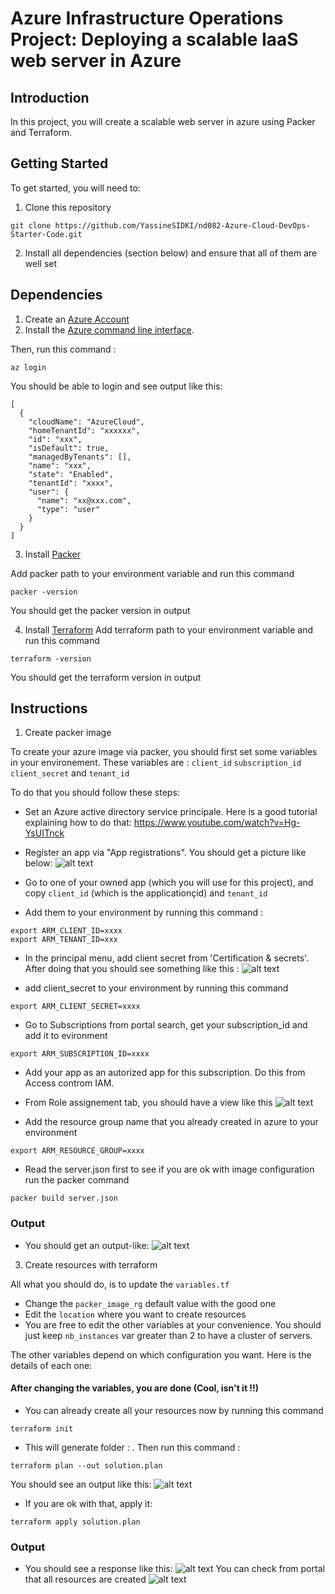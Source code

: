 # Azure Infrastructure Operations Project: Deploying a scalable IaaS web server in Azure

## Introduction

In this project, you will create a scalable web server in azure using Packer and Terraform.

## Getting Started

To get started, you will need to:

1. Clone this repository

```
git clone https://github.com/YassineSIDKI/nd082-Azure-Cloud-DevOps-Starter-Code.git
```

2. Install all dependencies (section below) and ensure that all of them are well set

## Dependencies

1. Create an [Azure Account](https://portal.azure.com)
2. Install the [Azure command line interface](https://docs.microsoft.com/en-us/cli/azure/install-azure-cli?view=azure-cli-latest).

Then, run this command :

```
az login
```

You should be able to login and see output like this:

```
[
  {
    "cloudName": "AzureCloud",
    "homeTenantId": "xxxxxx",
    "id": "xxx",
    "isDefault": true,
    "managedByTenants": [],
    "name": "xxx",
    "state": "Enabled",
    "tenantId": "xxxx",
    "user": {
      "name": "xx@xxx.com",
      "type": "user"
    }
  }
]
```

3. Install [Packer](https://www.packer.io/downloads)

Add packer path to your environment variable and run this command

```
packer -version
```

You should get the packer version in output

4. Install [Terraform](https://www.terraform.io/downloads.html)
   Add terraform path to your environment variable and run this command

```
terraform -version
```

You should get the terraform version in output

## Instructions

1. Create packer image

To create your azure image via packer, you should first set some variables in your environement.
These variables are : `client_id` `subscription_id` `client_secret` and `tenant_id`

To do that you should follow these steps:

- Set an Azure active directory service principale. Here is a good tutorial explaining how to do that: https://www.youtube.com/watch?v=Hg-YsUITnck
- Register an app via "App registrations". You should get a picture like below:
  ![alt text]()

- Go to one of your owned app (which you will use for this project), and copy `client_id` (which is the applicationçid) and `tenant_id`
- Add them to your environment by running this command :

```
export ARM_CLIENT_ID=xxxx
export ARM_TENANT_ID=xxx
```

- In the principal menu, add client secret from 'Certification & secrets'. After doing that you should see something like this :
  ![alt text]()

- add client_secret to your environment by running this command

```
export ARM_CLIENT_SECRET=xxxx
```

- Go to Subscriptions from portal search, get your subscription_id and add it to evironment

```
export ARM_SUBSCRIPTION_ID=xxxx
```

- Add your app as an autorized app for this subscription. Do this from Access controm IAM.
- From Role assignement tab, you should have a view like this
  ![alt text]()

- Add the resource group name that you already created in azure to your environment

```
export ARM_RESOURCE_GROUP=xxxx
```

- Read the server.json first to see if you are ok with image configuration run the packer command

```
packer build server.json
```

### Output

- You should get an output-like:
  ![alt text]()

3. Create resources with terraform

All what you should do, is to update the `variables.tf`

- Change the `packer_image_rg` default value with the good one
- Edit the `location` where you want to create resources
- You are free to edit the other variables at your convenience. You should just keep `nb_instances` var greater than 2 to have a cluster of servers.

The other variables depend on which configuration you want. Here is the details of each one:

#### After changing the variables, you are done (Cool, isn't it !!)

- You can already create all your resources now by running this command

```
terraform init
```

- This will generate folder : . Then run this command :

```
terraform plan --out solution.plan
```

You should see an output like this:
![alt text]()

- If you are ok with that, apply it:

```
terraform apply solution.plan
```

### Output

- You should see a response like this:
  ![alt text]()
  You can check from portal that all resources are created
  ![alt text]()
